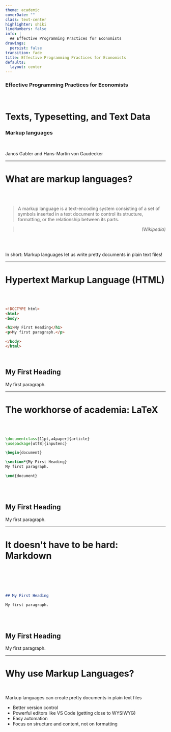 ```yaml
---
theme: academic
coverDate: ""
class: text-center
highlighter: shiki
lineNumbers: false
info: |
  ## Effective Programming Practices for Economists
drawings:
  persist: false
transition: fade
title: Effective Programming Practices for Economists
defaults:
  layout: center
---
```


### Effective Programming Practices for Economists

<br>

# Texts, Typesetting, and Text Data

### Markup languages

<br>


Janoś Gabler and Hans-Martin von Gaudecker

---

# What are markup languages?

<br/>
<br/>

> A markup language is a text-encoding system consisting of a set of symbols inserted in a text document to control its structure, formatting, or the relationship between its parts.
>
<div style="text-align:right">

> _(Wikipedia)_

</div>

<br/>
<br/>

In short: Markup languages let us write pretty documents in plain text files!

---

# Hypertext Markup Language (HTML)

<br/>
<br/>

<div class="grid grid-cols-2 gap-4">
<div>

```html
<!DOCTYPE html>
<html>
<body>

<h1>My First Heading</h1>
<p>My first paragraph.</p>

</body>
</html>
```


</div>
<div>

<br/>

## My First Heading

My first paragraph.

</div>
</div>



---

# The workhorse of academia: LaTeX


<br/>
<br/>

<div class="grid grid-cols-2 gap-20">
<div>

```latex
\documentclass[11pt,a4paper]{article}
\usepackage[utf8]{inputenc}

\begin{document}

\section*{My First Heading}
My first paragraph.

\end{document}
```


</div>
<div>

<br/>
<br/>

## My First Heading

My first paragraph.

</div>
</div>


---

# It doesn't have to be hard: Markdown


<br/>
<br/>

<div class="grid grid-cols-2 gap-20">
<div>

<br/>
<br/>

```markdown
## My First Heading

My first paragraph.
```


</div>
<div>

<br/>
<br/>

## My First Heading

My first paragraph.

</div>
</div>


---


# Why use Markup Languages?

<br/>

Markup languages can create pretty documents in plain text files

- Better version control
- Powerful editors like VS Code (getting close to WYSIWYG)
- Easy automation
- Focus on structure and content, not on formatting
